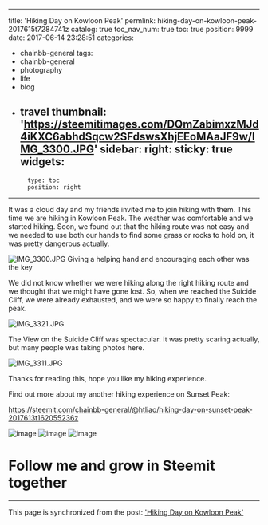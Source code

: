 
---
title: 'Hiking Day on Kowloon Peak'
permlink: hiking-day-on-kowloon-peak-2017615t7284741z
catalog: true
toc_nav_num: true
toc: true
position: 9999
date: 2017-06-14 23:28:51
categories:
- chainbb-general
tags:
- chainbb-general
- photography
- life
- blog
- travel
thumbnail: 'https://steemitimages.com/DQmZabimxzMJd4iKXC6abhdSqcw2SFdswsXhjEEoMAaJF9w/IMG_3300.JPG'
sidebar:
    right:
        sticky: true
widgets:
    -
        type: toc
        position: right
---


It was a cloud day and my friends invited me to join hiking with them. This time we are hiking in Kowloon Peak. The weather was comfortable and we started hiking. Soon, we found out that the hiking route was not easy and we needed to use both our hands to find some grass or rocks to hold on, it was pretty dangerous actually.

![IMG_3300.JPG](https://steemitimages.com/DQmZabimxzMJd4iKXC6abhdSqcw2SFdswsXhjEEoMAaJF9w/IMG_3300.JPG)
Giving a helping hand and encouraging each other was the key

We did not know whether we were hiking along the right hiking route and we thought that we might have gone lost. So, when we reached the Suicide Cliff, we were already exhausted, and we were so happy to finally reach the peak.


![IMG_3321.JPG](https://steemitimages.com/DQmSoMxm279ZsYxM58uct3bVGPgQZVHoHhisYoCeUqFHepC/IMG_3321.JPG)

The View on the Suicide Cliff was spectacular. It was pretty scaring actually, but many people was taking photos here.


![IMG_3311.JPG](https://steemitimages.com/DQmP3jhvrNVQx2sXwyg3JhtPUxCARQUQt6a3JDexJ4JLwR1/IMG_3311.JPG)

Thanks for reading this, hope you like my hiking experience.

Find out more about my another hiking experience on Sunset Peak:

https://steemit.com/chainbb-general/@htliao/hiking-day-on-sunset-peak-2017613t162055236z

![image](https://i.imgur.com/yvgHyTV.jpg) ![image](https://i.imgur.com/qByWRCN.jpg) ![image](https://i.imgur.com/qBZ9dH6.jpg)

# Follow me and grow in Steemit together

- - -

This page is synchronized from the post: ['Hiking Day on Kowloon Peak'](https://steemit.com/@htliao/hiking-day-on-kowloon-peak-2017615t7284741z)
